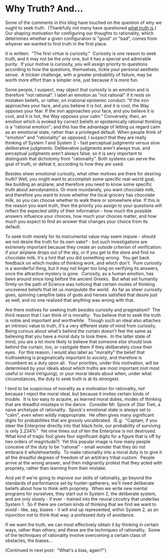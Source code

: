 
# Why Truth? And...

Some of the comments in this blog have touched on the question of
why we ought to seek truth.  (Thankfully not many have questioned
[what truth is](http://sl4.org/wiki/TheSimpleTruth).)  Our shaping
motivation for configuring our thoughts to rationality, which
determines whether a given configuration is "good" or "bad", comes
from whyever we wanted to find truth in the first place.

It is written:  "The first virtue is curiosity."  Curiosity is one
reason to seek truth, and it may not be the only one, but it has a
special and admirable purity.  If your motive is curiosity, you
will assign priority to questions according to how the questions,
themselves, tickle your personal aesthetic sense.  A trickier
challenge, with a greater probability of failure, may be worth more
effort than a simpler one, just because it is more fun.



Some people, I suspect, may object that curiosity is an emotion and
is therefore "not rational". I label an emotion as "not rational"
if it rests on mistaken beliefs, or rather, on irrational epistemic
conduct: "If the iron approaches your face, and you believe it is
hot, and it is cool, the Way opposes your fear. If the iron
approaches your face, and you believe it is cool, and it is hot,
the Way opposes your calm." Conversely, then, an emotion which is
evoked by correct beliefs or epistemically rational thinking is a
"rational emotion"; and this has the advantage of letting us regard
calm as an emotional state, rather than a privileged default. When
people think of "emotion" and "rationality" as opposed, I suspect
that they are really thinking of System 1 and System 2 - fast
perceptual judgments versus slow deliberative judgments.
Deliberative judgments aren't always true, and perceptual judgments
aren't always false; so it is very important to distinguish that
dichotomy from "rationality". Both systems can serve the goal of
truth, or defeat it, according to how they are used.

Besides sheer emotional curiosity, what other motives are there for
desiring truth? Well, you might want to accomplish some specific
real-world goal, like building an airplane, and therefore you need
to know some specific truth about aerodynamics. Or more mundanely,
you want chocolate milk, and therefore you want to know whether the
local grocery has chocolate milk, so you can choose whether to walk
there or somewhere else. If this is the reason you want truth, then
the priority you assign to your questions will reflect the expected
utility of their information - how much the possible answers
influence your choices, how much your choices matter, and how much
you expect to find an answer that changes your choice from its
default.

To seek truth merely for its instrumental value may seem impure -
should we not desire the truth for its own sake? - but such
investigations are extremely important because they create an
outside criterion of verification: if your airplane drops out of
the sky, or if you get to the store and find no chocolate milk,
it's a hint that you did something wrong.  You get back feedback on
which modes of thinking work, and which don't.  Pure curiosity is a
wonderful thing, but it may not linger too long on verifying its
answers, once the attractive mystery is gone.  Curiosity, as a
human emotion, has been around since long before the ancient
Greeks.  But what set humanity firmly on the path of Science was
noticing that certain modes of thinking uncovered beliefs that let
us *manipulate the world.*  As far as sheer curiosity goes,
spinning campfire tales of gods and heroes satisfied that desire
just as well, and no one realized that anything was wrong with
that.

Are there motives for seeking truth besides curiosity and
pragmatism?  The third reason that I can think of is morality:  You
believe that to seek the truth is noble and important and
worthwhile.  Though such an ideal also attaches an intrinsic value
to truth, it's a very different state of mind from curiosity. 
Being curious about what's behind the curtain doesn't feel the same
as believing that you have a moral duty to look there.  In the
latter state of mind, you are a lot more likely to believe that
someone *else* should look behind the curtain, too, or castigate
them if they deliberately close their eyes.  For this reason, I
would also label as "morality" the belief that truthseeking is
pragmatically important *to society*, and therefore is incumbent as
a duty upon all.  Your priorities, under this motivation, will be
determined by your ideals about which truths are most important
(not most useful or most intriguing); or your moral ideals about
when, under what circumstances, the duty to seek truth is at its
strongest.

I tend to be suspicious of morality as a motivation for
rationality, *not* because I reject the moral ideal, but because it
invites certain kinds of trouble.  It is too easy to acquire, as
learned moral duties, modes of thinking that are dreadful missteps
in the dance.  Consider Mr. Spock of *Star Trek*, a naive archetype
of rationality.  Spock's emotional state is always set to "calm",
even when wildly inappropriate.  He often gives many significant
digits for probabilities that are grossly uncalibrated.  (E.g: 
"Captain, if you steer the Enterprise directly into that black
hole, our probability of surviving is only 2.234%"  Yet nine times
out of ten the Enterprise is not destroyed.  What kind of tragic
fool gives four significant digits for a figure that is off by two
orders of magnitude?)  Yet this popular image is how many people
conceive of the duty to be "rational" - small wonder that they do
not embrace it wholeheartedly.  To make rationality into a moral
duty is to give it all the dreadful degrees of freedom of an
arbitrary tribal custom.  People arrive at the wrong answer, and
then indignantly protest that they acted with propriety, rather
than learning from their mistake.

And yet if we're going to *improve* our skills of rationality, go
beyond the standards of performance set by hunter-gatherers, we'll
need deliberate beliefs about how to think with propriety.  When we
write new mental programs for ourselves, they start out in System
2, the deliberate system, and are only slowly - if ever - trained
into the neural circuitry that underlies System 1.  So if there are
certain kinds of thinking that we find we want to *avoid* - like,
say, biases - it will end up represented, within System 2, as an
injunction not to think that way; a professed duty of avoidance.

If we want the truth, we can most effectively obtain it by thinking
in certain ways, rather than others; and these are the techniques
of rationality.  Some of the techniques of rationality involve
overcoming a certain class of obstacles, the biases...

(Continued in next post:  "What's a bias, again?")

